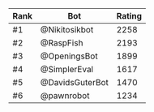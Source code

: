 Rank|Bot|Rating
---|---|---
#1|@Nikitosikbot|2258
#2|@RaspFish|2193
#3|@OpeningsBot|1899
#4|@SimplerEval|1617
#5|@DavidsGuterBot|1470
#6|@pawnrobot|1234
